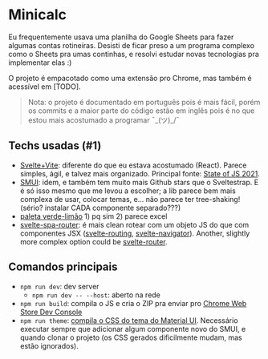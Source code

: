 # Minicalc

Eu frequentemente usava uma planilha do Google Sheets para fazer algumas contas rotineiras. Desisti de ficar preso a um programa complexo como o Sheets pra umas continhas, e resolvi estudar novas tecnologias pra implementar elas :)

O projeto é empacotado como uma extensão pro Chrome, mas também é acessível em [TODO].

>Nota: o projeto é documentado em português pois é mais fácil, porém os commits e a maior parte do código estão em inglês pois é no que estou mais acostumado a programar ¯\_(ツ)_/¯

## Techs usadas (#1)
- [Svelte+Vite](https://svelte.dev/): diferente do que eu estava acostumado (React). Parece simples, ágil, e talvez mais organizado. Principal fonte: [State of JS 2021](https://2021.stateofjs.com/en-US/libraries/front-end-frameworks/).
- [SMUI](https://sveltematerialui.com/demo/layout-grid/): idem, e também tem muito mais Github stars que o Sveltestrap. E é só isso mesmo que me levou a escolher; a lib parece bem mais complexa de usar, colocar temas, e... não parece ter tree-shaking! (sério? instalar CADA componente separado???)
- [paleta verde-limão](https://www.materialpalette.com/green/lime) 1) pq sim 2) parece excel
- [svelte-spa-router](https://github.com/ItalyPaleAle/svelte-spa-router): é mais clean rotear com um objeto JS do que com componentes JSX ([svelte-routing](https://github.com/EmilTholin/svelte-routing), [svelte-navigator](https://github.com/mefechoel/svelte-navigator)). Another, slightly more complex option could be [svelte-router](https://github.com/jorgegorka/svelte-router#layouts-and-route-info).

## Comandos principais
- `npm run dev`: dev server
  - `npm run dev -- --host`: aberto na rede
- `npm run build`: compila o JS e cria o ZIP pra enviar pro [Chrome Web Store Dev Console](https://chrome.google.com/webstore/devconsole)
- `npm run theme`: [compila o CSS do tema do Material UI](https://sveltematerialui.com/THEMING.md#building-your-theme). Necessário executar sempre que adicionar algum componente novo do SMUI, e quando clonar o projeto (os CSS gerados dificilmente mudam, mas estão ignorados).

